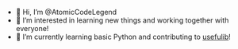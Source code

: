- 👋 Hi, I’m @AtomicCodeLegend
- 👀 I’m interested in learning new things and working together with everyone!
- 🌱 I’m currently learning basic Python and contributing to [usefulib](https://github.com/hamdivazim/usefulib)!


<!---
AtomicCodeLegend/AtomicCodeLegend is a ✨ special ✨ repository because its `README.md` (this file) appears on your GitHub profile.
You can click the Preview link to take a look at your changes.
--->
